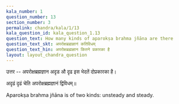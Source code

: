 ```yaml
---
kala_number: 1
question_number: 13
section_number: 3
permalink: chandra/kala/1/13
kala_question_id: kala_question_1.13
question_text: How many kinds of aparokṣa brahma jñāna are there
question_text_skt: अपरोक्षब्रह्मज्ञानं कतिविधम्
question_text_hin: अपरोक्षब्रह्मज्ञान कितने प्रकारका है
layout: layout_chandra_question
---
```


<!-- hindi-start -->
उत्तर -- अपरोक्षब्रह्मज्ञान अदृड औ दृढ इस भेदतें दोप्रकारका है।
<!-- hindi-end -->

<!-- skt-start -->
अदृढं दृढं चेति अपरोक्षब्रह्मज्ञानं द्विविधम्॥
<!-- skt-end -->

<!-- eng-start -->
Aparokṣa brahma jñāna is of two kinds: unsteady and steady.
<!-- eng-end -->
